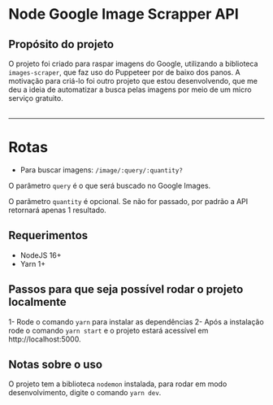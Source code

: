 # Node Google Image Scrapper API

## Propósito do projeto

O projeto foi criado para raspar imagens do Google, utilizando a biblioteca `images-scraper`, que faz uso do Puppeteer por de baixo dos panos. A motivação para criá-lo foi outro projeto que estou desenvolvendo, que me deu a ideia de automatizar a busca pelas imagens por meio de um micro serviço gratuito.
<br/>
<br/>

<hr/>

# Rotas

- Para buscar imagens: `/image/:query/:quantity?`

O parâmetro `query` é o que será buscado no Google Images.

O parâmetro `quantity` é opcional. Se não for passado, por padrão a API retornará apenas 1 resultado.

## Requerimentos

- NodeJS 16+
- Yarn 1+

## Passos para que seja possível rodar o projeto localmente

1- Rode o comando `yarn` para instalar as dependências
2- Após a instalação rode o comando `yarn start` e o projeto estará acessível em http://localhost:5000.

## Notas sobre o uso

O projeto tem a biblioteca `nodemon` instalada, para rodar em modo desenvolvimento, digite o comando `yarn dev`.
